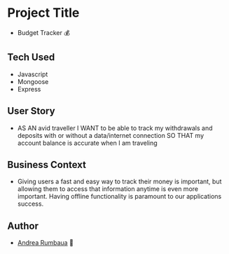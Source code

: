 # Project Title
* Budget Tracker 💰

## Tech Used
* Javascript
* Mongoose
* Express

## User Story
* AS AN avid traveller
I WANT to be able to track my withdrawals and deposits with or without a data/internet connection
SO THAT my account balance is accurate when I am traveling

## Business Context
* Giving users a fast and easy way to track their money is important, but allowing them to access that information anytime is even more important. Having offline functionality is paramount to our applications success.

## Author
* [Andrea Rumbaua](https://github.com/arumbaua366) 👩

